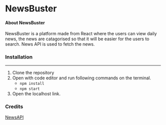 # NewsBuster

#### About NewsBuster

NewsBuster is a platform made from React where the users can view daily news, the news are catagorised so that it will be easier for the users to search. News API is used to fetch the news.

### Installation

---

1. Clone the repository
2. Open with code editor and run following commands on the terminal.
   - `npm install`
   - `npm start`
3. Open the localhost link.

### Credits

[NewsAPI](https://newsapi.org/)
